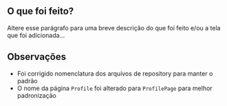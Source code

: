 ## O que foi feito?

Altere esse parágrafo para uma breve descrição do que foi feito e/ou a tela que foi adicionada...

## Observações

- Foi corrigido nomenclatura dos arquivos de repository para manter o padrão
- O nome da página `Profile` foi alterado para `ProfilePage` para melhor padronização
